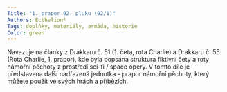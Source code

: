 ```yaml
---
Title: "1. prapor 92. pluku (92/1)"
Authors: Ecthelion²
Tags: doplňky, materiály, armáda, historie
Color: green
---
```

Navazuje na články z Drakkaru č. 51 (1. četa, rota
Charlie) a Drakkaru č. 55 (Rota Charlie, 1. prapor),
kde byla popsána struktura fiktivní čety a
roty námořní pěchoty z prostředí sci-fi / space
opery. V tomto díle je představena další nadřazená
jednotka – prapor námořní pěchoty, který
můžete použít ve svých hrách a příbězích.

